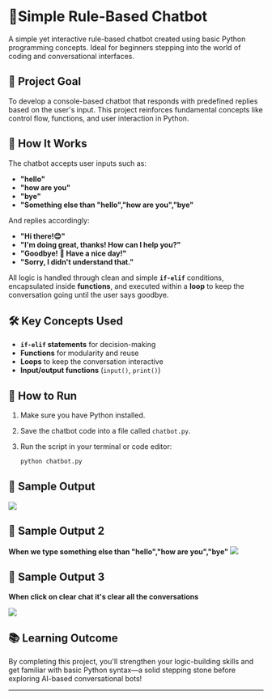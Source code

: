 # 🤖Simple Rule-Based Chatbot

A simple yet interactive rule-based chatbot created using basic Python programming concepts. Ideal for beginners stepping into the world of coding and conversational interfaces.

## 🌟 Project Goal

To develop a console-based chatbot that responds with predefined replies based on the user's input. This project reinforces fundamental concepts like control flow, functions, and user interaction in Python.

## 🧠 How It Works

The chatbot accepts user inputs such as:

- **"hello"**
- **"how are you"**
- **"bye"**
- **"Something else than "hello","how are you","bye"**
  

And replies accordingly:

- **"Hi there!😊"**
- **"I'm doing great, thanks! How can I help you?"**
- **"Goodbye! 👋 Have a nice day!"**
-  **"Sorry, I didn't understand that."**

All logic is handled through clean and simple **`if-elif`** conditions, encapsulated inside **functions**, and executed within a **loop** to keep the conversation going until the user says goodbye.

## 🛠️ Key Concepts Used

- **`if-elif` statements** for decision-making  
- **Functions** for modularity and reuse  
- **Loops** to keep the conversation interactive  
- **Input/output functions** (`input()`, `print()`)

## 🚀 How to Run

1. Make sure you have Python installed.
2. Save the chatbot code into a file called `chatbot.py`.
3. Run the script in your terminal or code editor:

   ```bash
   python chatbot.py
   ```
## 📌 Sample Output

<image src="https://github.com/user-attachments/assets/464684eb-94bd-4a76-8161-b4276131e457">
</image>
  
 ## 📌 Sample Output 2
<p><b> When we type something else than "hello","how are you","bye"</b>
<image src="https://github.com/user-attachments/assets/121e3579-8488-4834-9d9e-1e13095a7d8e"></image>

## 📌 Sample Output 3
<p><b>When click on clear chat it's clear all the conversations</b></p>
<image src="https://github.com/user-attachments/assets/621c8fc7-a1e0-4fc5-b774-a99ba938c09b">

## 📚 Learning Outcome

By completing this project, you'll strengthen your logic-building skills and get familiar with basic Python syntax—a solid stepping stone before exploring AI-based conversational bots!

---
